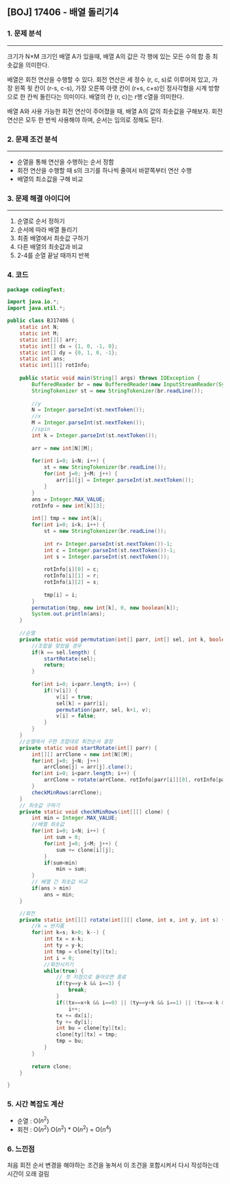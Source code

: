 ## [BOJ] 17406 - 배열 돌리기4

### 1. 문제 분석
---
크기가 N×M 크기인 배열 A가 있을때, 배열 A의 값은 각 행에 있는 모든 수의 합 중 최솟값을 의미한다.

배열은 회전 연산을 수행할 수 있다. 회전 연산은 세 정수 (r, c, s)로 이루어져 있고,
가장 왼쪽 윗 칸이 (r-s, c-s), 가장 오른쪽 아랫 칸이 (r+s, c+s)인 정사각형을 시계 방향으로 한 칸씩 돌린다는 의미이다. 
배열의 칸 (r, c)는 r행 c열을 의미한다.

배열 A와 사용 가능한 회전 연산이 주어졌을 때, 배열 A의 값의 최솟값을 구해보자. 회전 연산은 모두 한 번씩 사용해야 하며, 순서는 임의로 정해도 된다.

### 2. 문제 조건 분석
---
- 순열을 통해 연산을 수행하는 순서 정함
- 회전 연산을 수행할 때 s의 크기를 하나씩 줄여서 바깥쪽부터 연산 수행
- 배열의 최소값을 구해 비교



### 3. 문제 해결 아이디어
---
1. 순열로 순서 정하기
2. 순서에 따라 배열 돌리기
3. 최종 배열에서 최솟값 구하기
4. 다른 배열의 최솟값과 비교
5. 2-4를 순열 끝날 때까지 반복

### 4. 코드 
```java
package codingTest;

import java.io.*;
import java.util.*;

public class BJ17406 {
	static int N;
	static int M;
	static int[][] arr;
	static int[] dx = {1, 0, -1, 0};
	static int[] dy = {0, 1, 0, -1};
	static int ans;
	static int[][] rotInfo;
	
	public static void main(String[] args) throws IOException {
		BufferedReader br = new BufferedReader(new InputStreamReader(System.in));
		StringTokenizer st = new StringTokenizer(br.readLine());
		
		//y
		N = Integer.parseInt(st.nextToken());
		//x
		M = Integer.parseInt(st.nextToken());
		//spin
		int k = Integer.parseInt(st.nextToken());
		
		arr = new int[N][M];
		
		for(int i=0; i<N; i++) {
			st = new StringTokenizer(br.readLine());
			for(int j=0; j<M; j++) {
				arr[i][j] = Integer.parseInt(st.nextToken());
			}
		}
		ans = Integer.MAX_VALUE;
		rotInfo = new int[k][3];
		
		int[] tmp = new int[k];
		for(int i=0; i<k; i++) {
			st = new StringTokenizer(br.readLine());
			
			int r= Integer.parseInt(st.nextToken())-1;
			int c = Integer.parseInt(st.nextToken())-1;
			int s = Integer.parseInt(st.nextToken());
			
			rotInfo[i][0] = c;
			rotInfo[i][1] = r;
			rotInfo[i][2] = s;
			
			tmp[i] = i;
		}
		permutation(tmp, new int[k], 0, new boolean[k]);
		System.out.println(ans);
	}
	
	//순열
	private static void permutation(int[] parr, int[] sel, int k, boolean[] v) {
		//조합을 찾았을 경우
		if(k == sel.length) {
			startRotate(sel);
			return;
		}
		
		for(int i=0; i<parr.length; i++) {
			if(!v[i]) {
				v[i] = true;
				sel[k] = parr[i];
				permutation(parr, sel, k+1, v);
				v[i] = false;
			}
		}
	}
	//순열에서 구한 조합대로 회전순서 결정
	private static void startRotate(int[] parr) {
		int[][] arrClone = new int[N][M];
		for(int j=0; j<N; j++)
			arrClone[j] = arr[j].clone();
		for(int i=0; i<parr.length; i++) {
			arrClone = rotate(arrClone, rotInfo[parr[i]][0], rotInfo[parr[i]][1], rotInfo[parr[i]][2]);
		}
		checkMinRows(arrClone);
	}
	// 최솟값 구하기
	private static void checkMinRows(int[][] clone) {
		int min = Integer.MAX_VALUE;
		//배열 최솟값
		for(int i=0; i<N; i++) {
			int sum = 0;
			for(int j=0; j<M; j++) {
				sum += clone[i][j];
			}
			if(sum<min)
				min = sum;
		}
		// 배열 간 최솟값 비교
		if(ans > min)
			ans = min;
	}

	//회전
	private static int[][] rotate(int[][] clone, int x, int y, int s) {
		//k = 반지름
		for(int k=s; k>0; k--) {
			int tx = x-k;
			int ty = y-k;
			int tmp = clone[ty][tx];
			int i = 0;
			//회전시키기
			while(true) {
				// 첫 지점으로 돌아오면 종료
				if(ty==y-k && i==3) {
					break;
				}
				if((tx==x+k && i==0) || (ty==y+k && i==1) || (tx==x-k && i==2))
					i++;
				tx += dx[i];
				ty += dy[i];
				int bu = clone[ty][tx];
				clone[ty][tx] = tmp;
				tmp = bu;
			}
		}
		
		return clone;
	}

}

```

### 5. 시간 복잡도 계산
- 순열 : O($n^2$)
- 회전 : O($n^2$)
O($n^2$) * O($n^2$) = O($n^4$)

### 6. 느낀점
처음 회전 순서 변경을 해야하는 조건을 놓쳐서 이 조건을 포함시켜서 다시 작성하는데 시간이 오래 걸림
